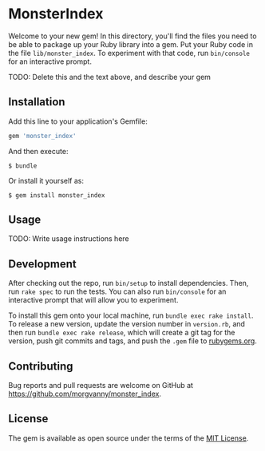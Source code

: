 # MonsterIndex

Welcome to your new gem! In this directory, you'll find the files you need to be able to package up your Ruby library into a gem. Put your Ruby code in the file `lib/monster_index`. To experiment with that code, run `bin/console` for an interactive prompt.

TODO: Delete this and the text above, and describe your gem

## Installation

Add this line to your application's Gemfile:

```ruby
gem 'monster_index'
```

And then execute:

    $ bundle

Or install it yourself as:

    $ gem install monster_index

## Usage

TODO: Write usage instructions here

## Development

After checking out the repo, run `bin/setup` to install dependencies. Then, run `rake spec` to run the tests. You can also run `bin/console` for an interactive prompt that will allow you to experiment.

To install this gem onto your local machine, run `bundle exec rake install`. To release a new version, update the version number in `version.rb`, and then run `bundle exec rake release`, which will create a git tag for the version, push git commits and tags, and push the `.gem` file to [rubygems.org](https://rubygems.org).

## Contributing

Bug reports and pull requests are welcome on GitHub at https://github.com/morgvanny/monster_index.


## License

The gem is available as open source under the terms of the [MIT License](http://opensource.org/licenses/MIT).

